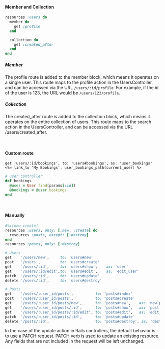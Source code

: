 #### Member and Collection
```ruby
resources :users do
  member do
    get :profile
  end

  collection do
    get :created_after
  end
end
```

##### Member
The profile route is added to the member block, which means it operates on a single user. This route maps to the profile action in the UsersController, and can be accessed via the URL `/users/:id/profile`. For example, if the id of the user is 123, the URL would be `/users/123/profile`.

##### Collection
The created_after route is added to the collection block, which means it operates on the entire collection of users. This route maps to the search action in the UsersController, and can be accessed via the URL /users/created_after. 

<br>

#### Custom route

`get 'users/:id/bookings', to: 'users#bookings', as: 'user_bookings'` <br>
`<%= link_to 'My Bookings', user_bookings_path(current_user) %>`

```ruby
# user controller
def bookings
  @user = User.find(params[:id])
  @bookings = @user.bookings
end
```
<br>

#### Manually
```ruby
#%i[new create]
resources :users, only: [:new, :create] do 
  resources :posts, except: [:destroy]
end
resources :posts, only: [:destroy]
```

```ruby
# Users
get    '/users/new',     to: 'users#new'
post   '/users',         to: 'users#create'
get    '/users/:id',     to: 'users#show',    as: 'user'
get    '/users/:id/edit',to: 'users#edit',    as: 'edit_user'
patch  '/users/:id',     to: 'users#update'
delete '/users/:id',     to: 'users#destroy'

# Posts
get    '/users/:user_id/posts',          to: 'posts#index'
post   '/users/:user_id/posts',          to: 'posts#create'
get    '/users/:user_id/posts/new',      to: 'posts#new',    as: 'new_post'
get    '/users/:user_id/posts/:id',      to: 'posts#show',   as: 'post'
get    '/users/:user_id/posts/:id/edit', to: 'posts#edit',   as: 'edit_post'
patch  '/users/:user_id/posts/:id',      to: 'posts#update'
delete '/posts/:id',                     to: 'posts#destroy', as: 'destroy_post'
```
In the case of the update action in Rails controllers, the default behavior is to use a PATCH request. 
PATCH verb is used to update an existing resource. Any fields that are not included in the request will be left unchanged.
